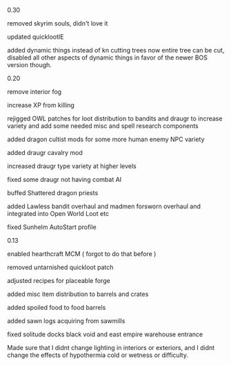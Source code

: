 0.30

removed skyrim souls, didn't love it

updated quicklootIE

added dynamic things instead of kn cutting trees
now entire tree can be cut, disabled all other aspects of dynamic things in favor of the newer BOS version though.

0.20

remove interior fog

increase XP from killing

rejigged OWL patches for loot distribution to bandits and draugr to increase variety and add some needed misc and spell research components

added dragon cultist mods for some more human enemy NPC variety

added draugr cavalry mod

increased draugr type variety at higher levels

fixed some draugr not having combat AI

buffed Shattered dragon priests

added Lawless bandit overhaul and madmen forsworn overhaul and integrated into Open World Loot etc

fixed Sunhelm AutoStart profile

0.13

enabled hearthcraft MCM ( forgot to do that before )

removed untarnished quickloot patch

adjusted recipes for placeable forge

added misc item distribution to barrels and crates

added spoiled food to food barrels

added sawn logs acquiring from sawmills

fixed solitude docks black void and east empire warehouse entrance

Made sure that I didnt change lighting in interiors or exteriors, and I didnt change the effects of hypothermia cold or wetness or difficulty.
